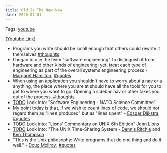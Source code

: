 ```yaml
---
title: Old Is The New New
date: 2020-07-01
---
```


Tags: [youtube]

([Youtube Link](https://www.youtube.com/watch?v=AbgsfeGvg3E))

- Programs you write should be small enough that others could rewrite it themselves [#thoughts]
- I began to use the term "software engineering" to distinguish it from hardware and other kinds of engineering; yet, treat each type of engineering as part of the overall systems engineering process - [Margaret Hamilton], [#quotes]
- When using an application you shouldn't have to worry about a nav or a anything, the place where you are at should have all the tools for you to get to where you want to go. Opening a sidebar nav or other takes you out of the process. [#thoughts]
- [TODO] Look into: "Software Engineering - NATO Science Committee"
- My point today is that, if we wish to count lines of code, we should not regard them as "lines produced" but as "lines spent" - [Edsger Dijkstra], [#quotes]
- [TODO] Look into: "Lions' Commentary on UNIX 6th Edition" [John Lions]
- [TODO] Look into: "The UNIX Time-Sharing System - [Dennis Ritchie] and [Ken Thompson]
- "This is the Unix philosophy: Write programs that do one thing and do it well." - [Doug Mcllroy], [#quotes]

[#quotes]: ../quotes.md
[dennis ritchie]: ../people/dennis-ritchie.md
[ken thompson]: ../people/ken-thompson.md
[doug mcllroy]: ../people/doug-mcllroy.md
[john lions]: ../people/john-lions.md
[edsger dijkstra]: ../people/edsger-dijkstra.md
[margaret hamilton]: ../people/margaret-hamilton.md
[youtube]: ./_index.md
[todo]: ../todo.md
[#thoughts]: ../thoughts/_index.md
